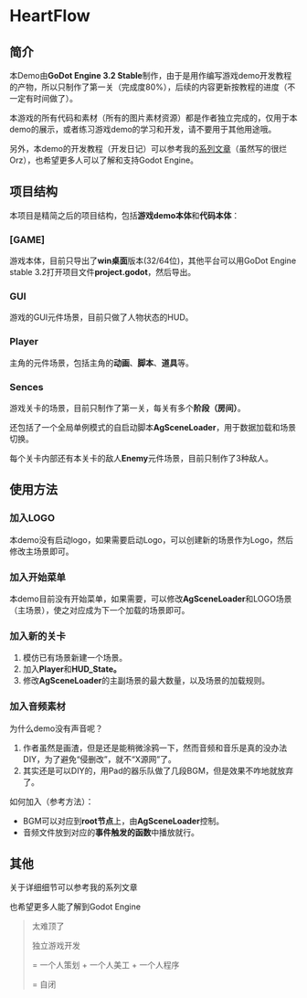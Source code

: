 # HeartFlow

## 简介

本Demo由**GoDot Engine 3.2 Stable**制作，由于是用作编写游戏demo开发教程的产物，所以只制作了第一关（完成度80%），后续的内容更新按教程的进度（不一定有时间做了）。

本游戏的所有代码和素材（所有的图片素材资源）都是作者独立完成的，仅用于本demo的展示，或者练习游戏demo的学习和开发，请不要用于其他用途哦。

另外，本demo的开发教程（开发日记）可以参考我的[系列文章](<https://www.jianshu.com/p/55aff6487632>)（虽然写的很烂Orz），也希望更多人可以了解和支持Godot Engine。

## 项目结构

本项目是精简之后的项目结构，包括**游戏demo本体**和**代码本体**：

### [GAME]

游戏本体，目前只导出了**win桌面**版本(32/64位)，其他平台可以用GoDot Engine stable 3.2打开项目文件**project.godot**，然后导出。

### GUI

游戏的GUI元件场景，目前只做了人物状态的HUD。

### Player

主角的元件场景，包括主角的**动画**、**脚本**、**道具**等。

### Sences

游戏关卡的场景，目前只制作了第一关，每关有多个**阶段（房间）**。

还包括了一个全局单例模式的自启动脚本**AgSceneLoader**，用于数据加载和场景切换。

每个关卡内部还有本关卡的敌人**Enemy**元件场景，目前只制作了3种敌人。

## 使用方法

### 加入LOGO

本demo没有启动logo，如果需要启动Logo，可以创建新的场景作为Logo，然后修改主场景即可。

### 加入开始菜单

本demo目前没有开始菜单，如果需要，可以修改**AgSceneLoader**和LOGO场景（主场景），使之对应成为下一个加载的场景即可。

### 加入新的关卡

1. 模仿已有场景新建一个场景。
2. 加入**Player**和**HUD_State。**
3. 修改**AgSceneLoader**的主副场景的最大数量，以及场景的加载规则。

### 加入音频素材

为什么demo没有声音呢？

1. 作者虽然是画渣，但是还是能稍微涂鸦一下，然而音频和音乐是真的没办法DIY，为了避免“侵删改”，就不“X源网”了。
2. 其实还是可以DIY的，用Pad的器乐队做了几段BGM，但是效果不咋地就放弃了。

如何加入（参考方法）：

* BGM可以对应到**root节点**上，由**AgSceneLoader**控制。
* 音频文件放到对应的**事件触发的函数**中播放就行。



## 其他

关于详细细节可以参考我的系列文章

也希望更多人能了解到Godot Engine

> 太难顶了
>
> 独立游戏开发
>
> = 一个人策划 + 一个人美工 + 一个人程序 
>
> = 自闭
